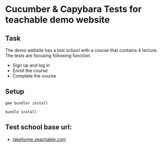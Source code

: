 # Cucumber & Capybara Tests for teachable demo website
## Task

The demo website has a test school with a course that contains 4 lecture.
The tests are focusing following function: 
- Sign up and log in
- Enroll the course
- Complete the course

## Setup

```
gem bundler install
```

```
bundle install
```

## Test school base url:

* [takehome.zeachable.com](http://takehome.zeachable.com)
